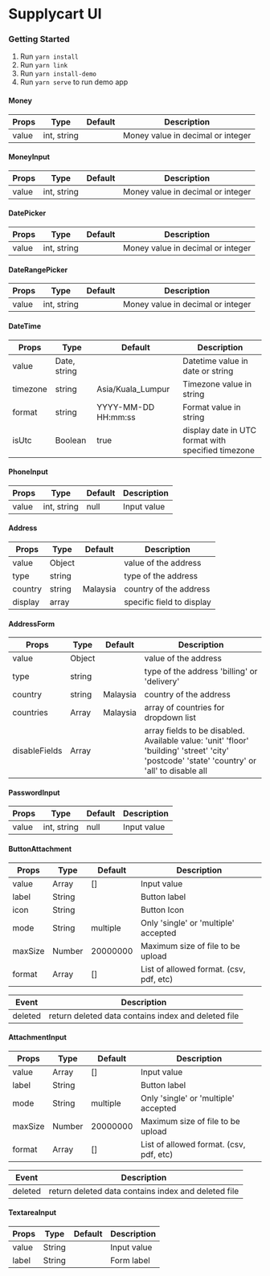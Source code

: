 # Supplycart UI

### Getting Started
1. Run `yarn install`
2. Run `yarn link`
3. Run `yarn install-demo`
4. Run `yarn serve` to run demo app

#### Money
| Props | Type | Default | Description |
| --- | --- | --- | --- |
| value | int, string | | Money value in decimal or integer |

#### MoneyInput
| Props | Type | Default | Description |
| --- | --- | --- | --- |
| value | int, string | | Money value in decimal or integer |

#### DatePicker
| Props | Type | Default | Description |
| --- | --- | --- | --- |
| value | int, string | | Money value in decimal or integer |

#### DateRangePicker
| Props | Type | Default | Description |
| --- | --- | --- | --- |
| value | int, string | | Money value in decimal or integer |

#### DateTime
| Props | Type | Default | Description |
| --- | --- | --- | --- |
| value | Date, string | | Datetime value in date or string |
| timezone | string | Asia/Kuala_Lumpur | Timezone value in string |
| format | string | YYYY-MM-DD HH:mm:ss | Format value in string |
| isUtc | Boolean | true | display date in UTC format with specified timezone |

#### PhoneInput
| Props | Type | Default | Description |
| --- | --- | --- | --- |
| value | int, string | null | Input value |

#### Address
| Props | Type | Default | Description |
| --- | --- | --- | --- |
| value | Object | | value of the address |
| type | string | | type of the address |
| country | string | Malaysia | country of the address |
| display | array | | specific field to display|

#### AddressForm
| Props | Type | Default | Description |
| --- | --- | --- | --- |
| value | Object | | value of the address |
| type | string | | type of the address 'billing' or 'delivery' |
| country | string | Malaysia | country of the address |
| countries | Array | Malaysia | array of countries for dropdown list |
| disableFields | Array |  | array fields to be disabled. Available value: 'unit' 'floor' 'building' 'street' 'city' 'postcode' 'state' 'country' or 'all' to disable all |

#### PasswordInput
| Props | Type | Default | Description |
| --- | --- | --- | --- |
| value | int, string | null | Input value |

#### ButtonAttachment
| Props | Type | Default | Description |
| --- | --- | --- | --- |
| value | Array | [] | Input value |
| label | String |  | Button label |
| icon | String |  | Button Icon |
| mode | String | multiple | Only 'single' or 'multiple' accepted |
| maxSize | Number | 20000000 | Maximum size of file to be upload |
| format | Array | [] | List of allowed format. (csv, pdf, etc)  |

| Event | Description |
| --- | --- |
| deleted | return deleted data contains index and deleted file |

#### AttachmentInput
| Props | Type | Default | Description |
| --- | --- | --- | --- |
| value | Array | [] | Input value |
| label | String |  | Button label |
| mode | String | multiple | Only 'single' or 'multiple' accepted |
| maxSize | Number | 20000000 | Maximum size of file to be upload |
| format | Array | [] | List of allowed format. (csv, pdf, etc)  |

| Event | Description |
| --- | --- |
| deleted | return deleted data contains index and deleted file |


#### TextareaInput
| Props | Type | Default | Description |
| --- | --- | --- | --- |
| value | String |  | Input value |
| label | String |  | Form label |

